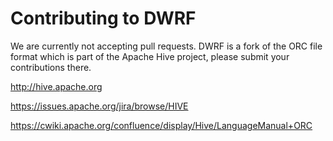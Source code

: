 # Contributing to DWRF

We are currently not accepting pull requests.  DWRF is a fork of the ORC file format which is part of the Apache Hive project, please submit your contributions there.

http://hive.apache.org

https://issues.apache.org/jira/browse/HIVE

https://cwiki.apache.org/confluence/display/Hive/LanguageManual+ORC
